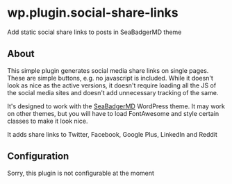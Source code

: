 # wp.plugin.social-share-links
Add static social share links to posts in SeaBadgerMD theme

## About
This simple plugin generates social media share links on single pages. These are simple buttons, e.g. no javascript is included. While it doesn't look as nice as the active versions, it doesn't require loading all the JS of the social media sites and doesn't add unnecessary tracking of the same.

It's designed to work with the [SeaBadgerMD](https://seabadger.io/seabadgermd-wordpress-theme/) WordPress theme. It may work on other themes, but you will have to load FontAwesome and style certain classes to make it look nice.

It adds share links to Twitter, Facebook, Google Plus, LinkedIn and Reddit

## Configuration
Sorry, this plugin is not configurable at the moment